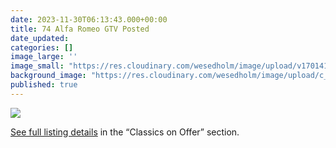 ```yaml
---
date: 2023-11-30T06:13:43.000+00:00
title: 74 Alfa Romeo GTV Posted
date_updated:
categories: []
image_large: ''
image_small: "https://res.cloudinary.com/wesedholm/image/upload/v1701414451/ClassicsOnOffer/74AlfaRomeoGTVLowMiles/lf5robmfzbrd0hk8n8wk.jpg"
background_image: "https://res.cloudinary.com/wesedholm/image/upload/c_fill,q_90,g_xy_center,w_2222,h_500,x_0,y_840/v1701350977/ClassicsOnOffer/74AlfaRomeoGTVLowMiles/gdjy7e6kpt3inbpgehdd.jpg"
published: true
---
```

![](https://res.cloudinary.com/wesedholm/image/upload/w_1044,q_95,f_auto/v1701350977/ClassicsOnOffer/74AlfaRomeoGTVLowMiles/p5kncgqktgqseqtgl4am.jpg)


[See full listing details](https://www.classicalfas.com/offers/74-alfa-romeo-gtv/) in the “Classics on Offer” section. 